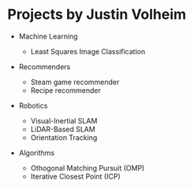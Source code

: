 # Projects by Justin Volheim

- Machine Learning
  
  - Least Squares Image Classification

- Recommenders
  - Steam game recommender
  - Recipe recommender


- Robotics
  - Visual-Inertial SLAM
  - LiDAR-Based SLAM
  - Orientation Tracking
 
- Algorithms
  - Othogonal Matching Pursuit (OMP)
  - Iterative Closest Point (ICP)
